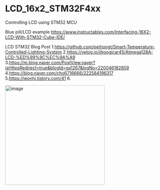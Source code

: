 # LCD_16x2_STM32F4xx
Controlling LCD using STM32 MCU

Blue pill/LCD example
https://www.instructables.com/Interfacing-16X2-LCD-With-STM32-Cube-IDE/

LCD STM32 Blog Post
1.https://github.com/peihongt/Smart-Temperature-Controlled-Lighting-System
2.https://velog.io/@oogicar45/Atmega128A-LCD-%ED%99%9C%EC%9A%A9
3.https://m.blog.naver.com/PostView.naver?isHttpsRedirect=true&blogId=ga1267&logNo=220046182859
4.https://blog.naver.com/cho6716666/222584196317
5.https://jeonhj.tistory.com/41
6.

<img width="322" alt="image" src="https://github.com/user-attachments/assets/0b5c2295-6bcc-4a1c-bf7f-d81463b7112a">

